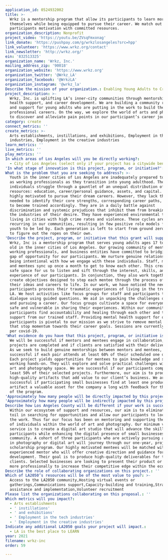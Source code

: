 ```yaml
---
application_id: 0524932002
title: >-
  Wrkz is a mentorship program that allow its participants to learn more about
  themselves while being equipped to pursue their career. We match out
  participants motivation with committed resources.
organization_description: Nonprofit
project_video: 'https://youtu.be/ZVsqFmxonag'
link_donate: 'https://pushpay.com/g/wrkzlosangeles?src=hpp'
link_volunteer: 'https://www.wrkz.org/contact'
link_newsletter: 'http://wrkz.org/'
ein: '832513325'
organization_name: 'Wrkz, Inc.'
mailing_address_zip: '90018'
organization_website: 'https://www.wrkz.org'
organization_twitter: '@Wrkz_LA'
organization_facebook: '@WrkzLA'
organization_instagram: '@wrkz_la'
Describe the mission of your organization.: Enabling Young Adults to Create Pathways of Achievement
project_description: >-
  Wrkz, Inc. is uplifting LA’s inner-city communities through mentorship, mental
  health support, and career development. We are building a community resource
  and support for young adults who are putting in the work to build their
  professional careers. On the way, we explore the world of arts and photography
  to discover and alleviate pain points in our participant’s career journey.
category: create
connect_metrics: ''
create_metrics: >-
  Arts establishments, instillations, and exhibitions, Employment in the tech
  industries, Employment in the creative industries
learn_metrics: ''
live_metrics: ''
play_metrics: ''
In which areas of Los Angeles will you be directly working?:
  - City of Los Angeles (select only if your project has a citywide benefit)
'In what stage of innovation is this project, program, or initiative?': Research (initial work to identify and understand the problem)
What is the problem that you are seeking to address?: >-
  Youth in the inner cities of Los Angeles are inadequately prepared to succeed
  as working professionals as they transition into young adulthood. These
  individuals struggle through a gauntlet of an unequal distribution of
  resources: education, career/personal guidance, assets, and capital. They are
  highly motivated to pursue their dream careers. However, they lack the support
  needed to identify their core strengths, corresponding career paths, and how
  to become trained accordingly. They are in a daily battle against
  discrimination and systemic prejudices that inhibit them from breaking into
  the industries of their desire. They have experienced environmental trauma
  living in cities with high crime rates and violence. These cycles are
  recurring in our communities, resulting in few positive role models for our
  youth to be led by. Each generation is left to start from ground zero, toiling
  to figure out the ropes on their own.
'Describe the project, program, or initiative that this grant will support to address the problem identified.': >-
  Wrkz, Inc is a mentorship program that serves young adults ages 17 to 30 years
  old in the inner cities of Los Angeles. Our growing community of mentors,
  working professionals, and business entities have committed to bridging the
  gap of opportunity for our participants. We nurture genuine relationships by
  being intentional with how we engage with these individuals. Staff, mentors,
  and mentees sync up once a month to get to know each other. This creates a
  safe space for us to listen and sift through the interest, skills, and
  experience of our participants. In conjunction, they also work together to
  create objectives designed to step each mentee through the process of bringing
  their ideas and careers to life. In our work, we have noticed the need to help
  participants process their traumatic experiences of living in the trenches of
  LA. We host activities like focus groups for staff and participants to
  dialogue using guided questions. We aid in unpacking the challenges of life
  and pursuing a career. Our focus groups cultivate a space for everyone to feel
  safe and vulnerable in sharing their experiences. Within our community,
  participants find accountability and healing through each other and the
  support from our trained staff. Providing mental health support for our
  participants is pivotal to our mission as we strive to remove mental barriers
  that stop momentum towards their career goals. Sessions are currently virtual
  per covid-19.
'What evidence do you have that this project, program, or initiative is or will be successful, and how will you define and measure success?': >-
  We will be successful if mentors and mentees engage in collaboration, if
  projects are completed and if clients are satisfied with their deliverables.
  As we seek to build genuine mentorships between mentors and mentees, we’re
  successful if each pair attends at least 60% of their scheduled one on ones.
  Each project yields opportunities for mentees to gain knowledge and skills by
  working hands-on. They will explore and solve practical challenges within the
  art and photography space. We are successful if our participants complete at
  least 50% of their selected projects. Furthermore, our aim is to produce
  high-quality artifacts that add value to our client’s business. We are
  successful if participating small businesses find at least one produced
  artifact a valuable asset for the company a long with feedback for the improve
  of the program.
'Approximately how many people will be directly impacted by this project, program, or initiative?': '12'
'Approximately how many people will be indirectly impacted by this project, program, or initiative?': '24'
Describe how Los Angeles County will be different if your work is successful.: >-
  Within our ecosystem of support and resources, our aim is to eliminate the
  toil in searching for opportunities and allow our participants to lock in on
  the work. Thus far our focus has been on mentoring and supporting the journey
  of individuals within the world of art and photography. Our minimum viable
  service is to create a digital art studio that will advance the skills of our
  participants while enhancing the digital presence of small businesses in the
  community. A cohort of three participants who are actively pursuing a career
  in photography or digital art will journey through our one-year, project-based
  scholarship program. Our highly motivated mentees will be matched with an
  experienced mentor who will offer creative direction and guidance for skills
  development. Their goal is to produce high-quality deliverables for their
  clients. Selected businesses are looking to present their product or service
  more professionally to increase their competitive edge within the economy.
Describe the role of collaborating organizations on this project.: ''
Which of LA2050’s resources will be of the most value to you?: >-
  Access to the LA2050 community,Hosting virtual events or
  gatherings,Communications support,Capacity-building and training,Strategy
  assistance and implementation,Volunteer recruitment
Please list the organizations collaborating on this proposal.: ''
Which metrics will you impact?:
  - Arts establishments
  - ' instillations'
  - ' and exhibitions'
  - ' Employment in the tech industries'
  - ' Employment in the creative industries'
Indicate any additional LA2050 goals your project will impact.:
  - LA is the best place to LEARN
year: 2021
filename: wrkz-inc
order: 59

---
```

